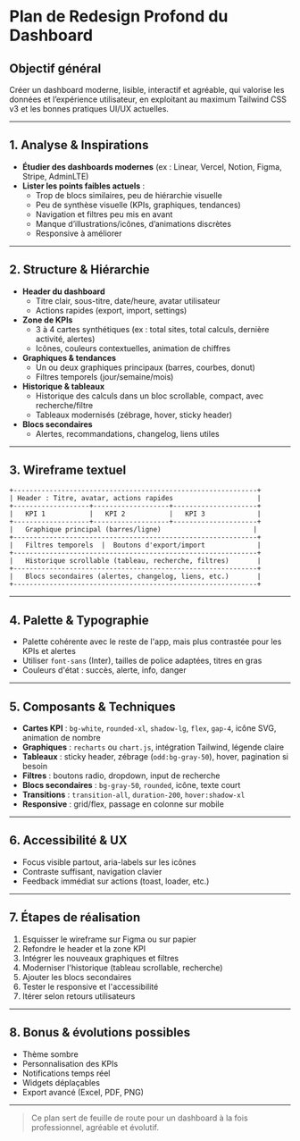 # Plan de Redesign Profond du Dashboard

## Objectif général
Créer un dashboard moderne, lisible, interactif et agréable, qui valorise les données et l’expérience utilisateur, en exploitant au maximum Tailwind CSS v3 et les bonnes pratiques UI/UX actuelles.

---

## 1. Analyse & Inspirations
- **Étudier des dashboards modernes** (ex : Linear, Vercel, Notion, Figma, Stripe, AdminLTE)
- **Lister les points faibles actuels** :
  - Trop de blocs similaires, peu de hiérarchie visuelle
  - Peu de synthèse visuelle (KPIs, graphiques, tendances)
  - Navigation et filtres peu mis en avant
  - Manque d’illustrations/icônes, d’animations discrètes
  - Responsive à améliorer

---

## 2. Structure & Hiérarchie
- **Header du dashboard**
  - Titre clair, sous-titre, date/heure, avatar utilisateur
  - Actions rapides (export, import, settings)
- **Zone de KPIs**
  - 3 à 4 cartes synthétiques (ex : total sites, total calculs, dernière activité, alertes)
  - Icônes, couleurs contextuelles, animation de chiffres
- **Graphiques & tendances**
  - Un ou deux graphiques principaux (barres, courbes, donut)
  - Filtres temporels (jour/semaine/mois)
- **Historique & tableaux**
  - Historique des calculs dans un bloc scrollable, compact, avec recherche/filtre
  - Tableaux modernisés (zébrage, hover, sticky header)
- **Blocs secondaires**
  - Alertes, recommandations, changelog, liens utiles

---

## 3. Wireframe textuel

```
+-------------------------------------------------------------+
| Header : Titre, avatar, actions rapides                     |
+-------------------+-------------------+---------------------+
|   KPI 1           |   KPI 2           |   KPI 3             |
+-------------------+-------------------+---------------------+
|   Graphique principal (barres/ligne)                       |
+-------------------------------------------------------------+
|   Filtres temporels  |  Boutons d'export/import             |
+-------------------------------------------------------------+
|   Historique scrollable (tableau, recherche, filtres)       |
+-------------------------------------------------------------+
|   Blocs secondaires (alertes, changelog, liens, etc.)       |
+-------------------------------------------------------------+
```

---

## 4. Palette & Typographie
- Palette cohérente avec le reste de l'app, mais plus contrastée pour les KPIs et alertes
- Utiliser `font-sans` (Inter), tailles de police adaptées, titres en gras
- Couleurs d'état : succès, alerte, info, danger

---

## 5. Composants & Techniques
- **Cartes KPI** : `bg-white`, `rounded-xl`, `shadow-lg`, `flex`, `gap-4`, icône SVG, animation de nombre
- **Graphiques** : `recharts` ou `chart.js`, intégration Tailwind, légende claire
- **Tableaux** : sticky header, zébrage (`odd:bg-gray-50`), hover, pagination si besoin
- **Filtres** : boutons radio, dropdown, input de recherche
- **Blocs secondaires** : `bg-gray-50`, `rounded`, icône, texte court
- **Transitions** : `transition-all`, `duration-200`, `hover:shadow-xl`
- **Responsive** : grid/flex, passage en colonne sur mobile

---

## 6. Accessibilité & UX
- Focus visible partout, aria-labels sur les icônes
- Contraste suffisant, navigation clavier
- Feedback immédiat sur actions (toast, loader, etc.)

---

## 7. Étapes de réalisation
1. Esquisser le wireframe sur Figma ou sur papier
2. Refondre le header et la zone KPI
3. Intégrer les nouveaux graphiques et filtres
4. Moderniser l'historique (tableau scrollable, recherche)
5. Ajouter les blocs secondaires
6. Tester le responsive et l'accessibilité
7. Itérer selon retours utilisateurs

---

## 8. Bonus & évolutions possibles
- Thème sombre
- Personnalisation des KPIs
- Notifications temps réel
- Widgets déplaçables
- Export avancé (Excel, PDF, PNG)

---

> Ce plan sert de feuille de route pour un dashboard à la fois professionnel, agréable et évolutif. 